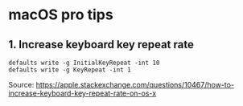 # macOS pro tips

## 1. Increase keyboard key repeat rate
```
defaults write -g InitialKeyRepeat -int 10
defaults write -g KeyRepeat -int 1
```
Source: https://apple.stackexchange.com/questions/10467/how-to-increase-keyboard-key-repeat-rate-on-os-x
